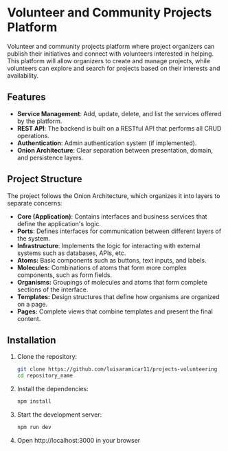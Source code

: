 # Volunteer and Community Projects Platform

Volunteer and community projects platform where project organizers can publish their initiatives and connect with volunteers interested in helping. This platform will allow organizers to create and manage projects, while volunteers can explore and search for projects based on their interests and availability.

## Features

- **Service Management**: Add, update, delete, and list the services offered by the platform.
- **REST API**: The backend is built on a RESTful API that performs all CRUD operations.
- **Authentication**: Admin authentication system (if implemented).
- **Onion Architecture**: Clear separation between presentation, domain, and persistence layers.

## Project Structure

The project follows the Onion Architecture, which organizes it into layers to separate concerns:

- **Core (Application)**: Contains interfaces and business services that define the application's logic.
- **Ports**: Defines interfaces for communication between different layers of the system.
- **Infrastructure**: Implements the logic for interacting with external systems such as databases, APIs, etc.
- **Atoms:** Basic components such as buttons, text inputs, and labels.
- **Molecules:** Combinations of atoms that form more complex components, such as form fields.
- **Organisms:** Groupings of molecules and atoms that form complete sections of the interface.
- **Templates:** Design structures that define how organisms are organized on a page.
- **Pages:** Complete views that combine templates and present the final content.

## Installation

1. Clone the repository:
   ```bash
   git clone https://github.com/luisaramicar11/projects-volunteering
   cd repository_name

2. Install the dependencies:
    ```bash
   npm install

3. Start the development server:
   ```bash
   npm run dev

4. Open http://localhost:3000 in your browser
